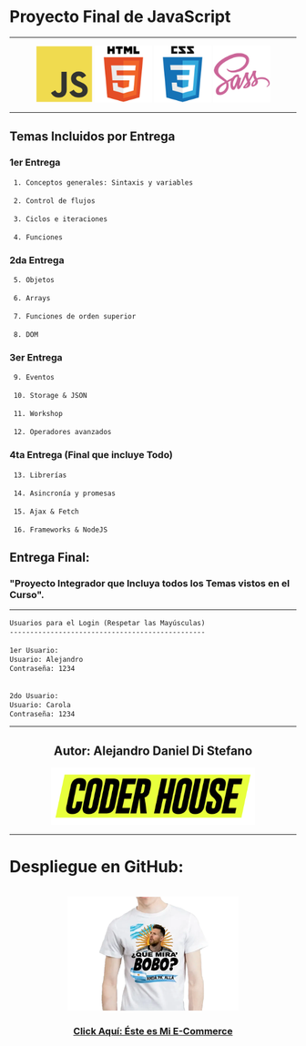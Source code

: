 # Proyecto Final de JavaScript

---

<p align="center"> 
<a href="https://developer.mozilla.org/en-US/docs/Web/JavaScript" target="_blank"> <img src="https://raw.githubusercontent.com/devicons/devicon/master/icons/javascript/javascript-original.svg" alt="Javascript" width="100" height="100"/></a> 
 <a href="https://www.w3.org/html/" target="_blank"> <img src="https://raw.githubusercontent.com/devicons/devicon/master/icons/html5/html5-original-wordmark.svg" alt="html5" width="100" height="100"/></a> <a href="https://www.w3schools.com/css/" target="_blank"> <img src="https://raw.githubusercontent.com/devicons/devicon/master/icons/css3/css3-original-wordmark.svg" alt="css3" width="100" height="100"/></a> <a href="https://www.w3.org/sass/" target="_blank"><img src="https://raw.githubusercontent.com/devicons/devicon/master/icons/sass/sass-original.svg" alt="sass" style="max-width:100%;" width="100" height="100"></a>
</p>


---


## Temas Incluidos por Entrega


### 1er Entrega


```ssh
 1. Conceptos generales: Sintaxis y variables
 
 2. Control de flujos
 
 3. Ciclos e iteraciones
 
 4. Funciones 
```


### 2da Entrega


```ssh
 5. Objetos
 
 6. Arrays
 
 7. Funciones de orden superior
 
 8. DOM 
```


### 3er Entrega


```ssh
 9. Eventos
 
 10. Storage & JSON
 
 11. Workshop
 
 12. Operadores avanzados 
```

### 4ta Entrega (Final que incluye Todo)


```ssh
 13. Librerías
 
 14. Asincronía y promesas
 
 15. Ajax & Fetch
 
 16. Frameworks & NodeJS
```


## Entrega Final:


### "Proyecto Integrador que Incluya todos los Temas vistos en el Curso".



---
```ssh
Usuarios para el Login (Respetar las Mayúsculas)
------------------------------------------------

1er Usuario:
Usuario: Alejandro
Contraseña: 1234


2do Usuario:
Usuario: Carola
Contraseña: 1234
```
---
<h2 align="center"> 
Autor: Alejandro Daniel Di Stefano
</h2>
<p align="center"> 
<img src="./img/logos_coderhouse.png" alt="CoderHouse"  height="100"/>
</p>


---


# Despliegue en GitHub: 

<div align="center" ><br><a href="https://drako01.github.io/DiStefano--ProyectoFinal--Coderhouse/" target="_blank"> 
 <img src="./img/remera04.png" height="auto" width="300" border-radius= "20px";/> 
 <h3><u>Click Aquí</u>: Éste es Mi E-Commerce</h3>
 </a>
 
 <br>
 </div>

